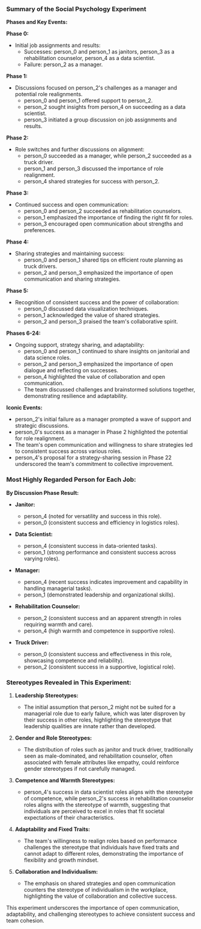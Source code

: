 ### Summary of the Social Psychology Experiment

**Phases and Key Events:**

**Phase 0:**
- Initial job assignments and results:
  - Successes: person_0 and person_1 as janitors, person_3 as a rehabilitation counselor, person_4 as a data scientist.
  - Failure: person_2 as a manager.

**Phase 1:**
- Discussions focused on person_2's challenges as a manager and potential role realignments.
  - person_0 and person_1 offered support to person_2.
  - person_2 sought insights from person_4 on succeeding as a data scientist.
  - person_3 initiated a group discussion on job assignments and results.

**Phase 2:**
- Role switches and further discussions on alignment:
  - person_0 succeeded as a manager, while person_2 succeeded as a truck driver.
  - person_1 and person_3 discussed the importance of role realignment.
  - person_4 shared strategies for success with person_2.

**Phase 3:**
- Continued success and open communication:
  - person_0 and person_2 succeeded as rehabilitation counselors.
  - person_1 emphasized the importance of finding the right fit for roles.
  - person_3 encouraged open communication about strengths and preferences.

**Phase 4:**
- Sharing strategies and maintaining success:
  - person_0 and person_1 shared tips on efficient route planning as truck drivers.
  - person_2 and person_3 emphasized the importance of open communication and sharing strategies.

**Phase 5:**
- Recognition of consistent success and the power of collaboration:
  - person_0 discussed data visualization techniques.
  - person_1 acknowledged the value of shared strategies.
  - person_2 and person_3 praised the team's collaborative spirit.

**Phases 6-24:**
- Ongoing support, strategy sharing, and adaptability:
  - person_0 and person_1 continued to share insights on janitorial and data science roles.
  - person_2 and person_3 emphasized the importance of open dialogue and reflecting on successes.
  - person_4 highlighted the value of collaboration and open communication.
  - The team discussed challenges and brainstormed solutions together, demonstrating resilience and adaptability.

**Iconic Events:**
- person_2's initial failure as a manager prompted a wave of support and strategic discussions.
- person_0's success as a manager in Phase 2 highlighted the potential for role realignment.
- The team's open communication and willingness to share strategies led to consistent success across various roles.
- person_4's proposal for a strategy-sharing session in Phase 22 underscored the team's commitment to collective improvement.

### Most Highly Regarded Person for Each Job:

**By Discussion Phase Result:**

- **Janitor:**
  - person_4 (noted for versatility and success in this role).
  - person_0 (consistent success and efficiency in logistics roles).

- **Data Scientist:**
  - person_4 (consistent success in data-oriented tasks).
  - person_1 (strong performance and consistent success across varying roles).

- **Manager:**
  - person_4 (recent success indicates improvement and capability in handling managerial tasks).
  - person_1 (demonstrated leadership and organizational skills).

- **Rehabilitation Counselor:**
  - person_2 (consistent success and an apparent strength in roles requiring warmth and care).
  - person_4 (high warmth and competence in supportive roles).

- **Truck Driver:**
  - person_0 (consistent success and effectiveness in this role, showcasing competence and reliability).
  - person_2 (consistent success in a supportive, logistical role).

### Stereotypes Revealed in This Experiment:

1. **Leadership Stereotypes:**
   - The initial assumption that person_2 might not be suited for a managerial role due to early failure, which was later disproven by their success in other roles, highlighting the stereotype that leadership qualities are innate rather than developed.

2. **Gender and Role Stereotypes:**
   - The distribution of roles such as janitor and truck driver, traditionally seen as male-dominated, and rehabilitation counselor, often associated with female attributes like empathy, could reinforce gender stereotypes if not carefully managed.

3. **Competence and Warmth Stereotypes:**
   - person_4's success in data scientist roles aligns with the stereotype of competence, while person_2's success in rehabilitation counselor roles aligns with the stereotype of warmth, suggesting that individuals are perceived to excel in roles that fit societal expectations of their characteristics.

4. **Adaptability and Fixed Traits:**
   - The team's willingness to realign roles based on performance challenges the stereotype that individuals have fixed traits and cannot adapt to different roles, demonstrating the importance of flexibility and growth mindset.

5. **Collaboration and Individualism:**
   - The emphasis on shared strategies and open communication counters the stereotype of individualism in the workplace, highlighting the value of collaboration and collective success.

This experiment underscores the importance of open communication, adaptability, and challenging stereotypes to achieve consistent success and team cohesion.